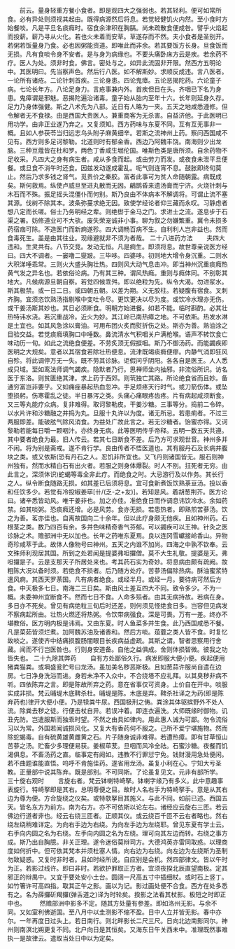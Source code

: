 <!-- { "loadSidebar": true } -->
　　前云。量身轻重方餐小食者。即是观四大之强弱也。若其轻利。便可如常所食。必有异处则须视其起由。既得病源然后将息。若觉轻健饥火内然。至小食时方始餐啖。凡是平旦名痰癊时。宿食余津积在胸膈。尚未疏散食便成咎。譬乎火焰起而投薪。薪乃寻从火化。若也火未着而安草。草遂存而不然。夫小食者是圣别开。若粥若饭量身乃食。必也因粥能资道。即唯此而非余。若其要饭方长身。旦食饭而无损。凡有食啖令身不安者。是与身为病缘也。不要头痛卧床方云是疾。若余药不疗。医人为处。须非时食。佛言。密处与之。如异此流固非开限。然西方五明论中。其医明曰。先当察声色。然后行八医。如不解斯妙。求顺反成违。言八医者。一论所有诸疮。二论针刺首疾。三论身患。四论鬼瘴。五论恶揭陀药。六论童子病。七论长年方。八论足身力。言疮事兼内外。首疾但目在头。齐咽已下名为身患。鬼瘴谓是邪魅。恶揭陀遍治诸毒。童子始从胎内至年十六。长年则延身久存。足力乃身体强健。斯之八术先为八部。近日有人略为一夹。五天之地咸悉遵修。但令解者无不食禄。由是西国大贵医人。兼重商客为无杀害。自益济他。于此医明已用功学。由非正业遂乃弃之。又复须知。西方药味与东夏不同。互有互无事非一概。且如人参茯苓当归远志乌头附子麻黄细辛。若斯之流神州上药。察问西国咸不见有。西方则多足诃黎勒。北道则时有郁金香。西边乃阿魏丰饶。南海则少出龙脑。三种豆蔻皆在杜和罗。两色丁香咸生堀伦国。唯斯色类是唐所须。自余药物不足收采。凡四大之身有病生者。咸从多食而起。或由劳力而发。或夜食未泄平旦便餐。或旦食不消午时还食。因兹发动遂成霍乱。呃气则连宵不息。鼓胀即终旬莫止。然后乃求多钱之肾气。觅贵价之秦胶。富者此事可为贫人命随朝露。病既成矣。斯何救焉。纵使卢威旦至进丸散而无因。鶣鹊昏来遗汤膏而宁济。火烧针刺与木石而不殊。振足摇头混僵仆而何别。斯乃良由不体病本不解调将。可谓止流不塞其源。伐树不除其本。波条弥蔓求绝无因。致使学经论者仰三藏而永叹。习静虑者想八定而长嗟。俗士乃务明经之辈。则绝辔于金马之门。求进士之流。遂息步于石渠之署。妨修道业可不大欤。废失荣宠诚非小事。聊为叙之勿嫌繁重。冀令未损多药宿痼可除。不造医门而新痾遂殄。四大调畅百病不生。自利利人岂非益也。然而食毒死生。盖是由其往业。现缘避就非不须为者哉。
二十八进药方法
　　夫四大违和。生灵共有。八节交竞。发动无恒。凡是痾生。即须将息。故世尊亲说医方经曰。四大不调者。一窭噜二燮跛。三毕哆。四婆哆。初则地大增令身沉重。二则水大积涕唾乖常。三则火大盛头胸壮热。四则风大动气息击冲。即当神州沉重痰癊热黄气发之异名也。若依俗论病。乃有其三种。谓风热癊。重则与癊体同。不别彰其地大。凡候病源旦朝自察。若觉四候乖舛。即以绝粒为先。纵令大渴。勿进浆水。斯其极禁。或一日二日。或四朝五朝。以差为期。义无胶柱。若疑腹有宿食。叉刺齐胸。宜须恣饮熟汤指剔喉中变吐令尽。更饮更决以尽为度。或饮冷水理亦无伤。或干姜汤斯其妙也。其日必须断食。明朝方始进餐。如若不能。临时斟酌。必其壮热特讳水浇。若沉重战冷。近火为妙。其江岭已南热瘴之地。不可依斯。热发水淋是土宜也。如其风急涂以膏油。可用布团火炙而熨折伤之处。斯亦为善。熟油涂之目验交益。若觉痰癊填胸口中唾数。鼻流清水气积咽关户满枪喉。语声不转饮食亡味动历一旬。如此之流绝食便差。不劳炙顶无假捩咽。斯乃不御汤药。而能蠲疾即医明之大规矣。意者以其宿食若除壮热便息。流津既竭痰癊便瘳。内静气消即狂风自殄。将此调停万无一失。既不劳其诊脉。讵假问乎阴阳。各各自是医王。人人悉成只域。至如鸾法师调气蠲疾。隐默者乃行。思禅师坐内抽邪。非流俗所识。访名医于东洛。则贫匮绝其津。求上药于西郊。则茕独亡其路。所论绝食省而且妙。备通穷富岂非要乎。又如痈痤暴起热血忽冲。手足烦疼天行时气。或刀箭伤体。或坠堕损躬。伤寒霍乱之徒。半日暴泻之类。头痛心痛眼疼齿疼。片有病起咸须断食。又三等丸能疗众病。复非难得。取诃黎勒皮。干姜沙糖。三事等分。捣前二令碎。以水片许和沙糖融之并捣为丸。旦服十丸许以为度。诸无所忌。若患痢者。不过三两服即差。能破胘气除风消食。为益处广故此言之。若无沙糖者。饴蜜亦得。又诃黎勒若能每日嚼一颗咽汁。亦终身无病。此等医明传乎帝释。五明一数五天共遵。其中要者绝食为最。旧人传云。若其七日断食不差。后乃方可求观世音。神州多并不闲。将为别是斋戒。遂不肯行学。良由传者不悟医道也。其有服丹石及长病并腹块之类。或又依斯(恐有丹石之人。忍饥非所宜也。又飞丹则诸国皆无。服石则神州独有。然而水精白石有出火者。若服之则身体爆裂。时人不别。抂死者无穷。由此言之。深须体识)蛇蝎等毒全非此疗。而绝食之时。大忌游行及以作务。其长行之人。纵令断食随路无损。如其差已后须将息。宜可食新煮饭饮熟菉豆汤。投以香和任饮多少。若觉有冷投椒姜荜[卄/(乏-之+友)]。若知是风。着胡葱荆芥。医方论曰。诸辛悉皆动风。唯干姜非也。加之亦佳。准绝食日而作调息讳饮冷水。余如药禁。如其啖粥。恐痰癊还增。必是风劳。食亦无损。若患热者。即熟煎苦蔘汤。饮之为善。茗亦佳也。自离故国向二十余年。但以此疗身颇无他疾。且如神州药。石根茎之类。数乃四百有余。多并色味精奇香气芬郁。可以蠲疾可以王神。针灸之医诊脉之术。赡部洲中无以加也。长年之药唯东夏焉。良以连冈雪巘接岭香山。异物奇珍咸萃于此。故体人像物号曰神州。五天之内谁不加尚。四海之中孰不钦奉。云文殊师利现居其国。所到之处若闻是提婆弗呾攞僧。莫不大生礼敬。提婆是天。弗呾攞是子。云是支那天子所居处来也。考其药石实为奇妙。将息病由颇有疏阙。故粗陈大况以备时须。若绝食不损者。后乃随方处疗。苦蔘汤偏除热病。酥油蜜浆特遣风痾。其西天罗荼国。凡有病者绝食。或经半月。或经一月。要待病可然后方食。中天极多七日。南海二三日矣。斯由风土差互四大不同。致令多少。不为一概。未委神州宜断食不。然而七日不食。人命多殒者。由其无病持故。若病在身。多日亦不死矣。曾见有病绝粒三旬后时还差。则何须见怪绝食日多。岂容但见病发不察病起所由。壮热火燃还将热粥。令饮带病强食。深是可畏。万有一差。终亦不堪教俗。医方明内极是讳焉。又由东夏。时人鱼菜多并生食。此乃西国咸悉不餐。凡是菜茹皆须烂煮。加阿魏苏油及诸香和。然后方啖。葅虀之类人皆不食。时复忆故啖之。遂使齐中结痛损腹肠闇眼目长疾病益虚疏。其斯之谓。智者思察用行舍藏。闻而不行岂医咎也。行则身安道备。自他之益俱成。舍则体损智微。彼我之功皆失也。
二十九除其弊药
　　自有方处鄙俗久行。病发即服大便小便。疾起便用猪粪猫粪。或堈盛瓮贮号曰龙汤。虽加美名秽恶斯极。且如葱蒜许服尚自遣在边房。七日净身洗浴而进。身若未净不入众中。不合绕塔不应礼拜。以其臭秽非病不听。四依陈弃之言。即是陈故所弃之药。意在省事仅可资身。上价自在开中。啖服实成非损。梵云晡堤木底鞞杀杜。晡堤是陈。木底是弃。鞞杀社译之为药(即是陈弃药也)律开大便小便。乃是犊粪牛尿。西国极刑之俦。粪涂其体驱摈野外不处人流。除粪去秽之徒。行便击杖自异。若误冲着。即连衣遍洗。大师既缘时御物。讥丑先防。岂遣服斯而独乖时望。不然之由具如律内。用此惠人诚为可鄙。勿令流俗习以为常。外国若闻诚损风化。又复大有香药何不服之。己所不爱宁堪施物。然而除蛇蝎毒。自有硫黄雄黄雌黄之石。片子随身诚非难得。若遭热瘴。即有甘草恒山苦蔘之汤。贮畜少多理便易获。姜椒荜茇。旦咽而风冷全祛。石蜜沙糖。夜餐而饥渴俱息。不畜汤药之直。临事定有阙如。违教不行罪愆宁免。钱财漫用急处便闲。若不曲题谁能直悟。呜呼不肯施佳药。遂省用龙汤。虽复小利在心。宁知大亏圣教。正量部中说其陈弃。既是部别。不可同斯。了论虽复见文。元非有部所学。
三十旋右观时
　　言旋右者。梵云钵喇特崎拏。钵喇字缘乃有多义。此中意趣事表旋行。特崎拏即是其右。总明尊便之目。故时人名右手为特崎拏手。意是从其右边为尊为便。方合旋绕之仪矣。或特欹拏目其施义。与此不同。如前已述。西国五天。皆名东方为前方。南为右方。亦不可依斯以论左右。诸经应云旋右三匝。若云佛边行道者非也。经云右绕三匝者。正顺其仪。或云绕百千匝不云右者略也。然右绕左绕稍难详定。为向右手边为右绕。为向左手边为左绕耶。曾见东夏有学士云。右手向内圆之名为右绕。左手向内圆之名为左绕。理可向其左边而转。右绕之事方成。斯乃出自胸臆。非关正理。遂令迷俗莫辩司方。大德鸿英亦雷同取惑。以理商度如何折中。但可依其梵本并须杜塞人情。向右边为右绕。向左边为左绕斯为圣制勿致疑惑。又复时非时者。且如时经所说。自应别是会机。然四部律文。皆以午时为正。若影过线许。即曰非时。若欲护罪取正方者。宜须夜揆北辰直望南极。定其邪正的辩禺中。又宜于要处安小土台。圆阔一尺高五寸中插细杖。或时石上竖丁。如竹箸许可高四指。取其正午之影。画以为记。影过画处便不合食。西方在处多悉有之。名为薛攞斫羯攞(弹舌道之)译为时轮矣。揆影之法看其杖影。极短之时即正中也。
　　然赡部洲中影多不定。随其方处量有参差。即如洛州无影。与余不同。又如室利佛逝国。至八月中以圭测影不缩不盈。日中人立并皆无影。春中亦尔。一年再度日过头上。若日南行。则北畔影长二尺三尺。日向北边南影同尔。神州则南溟北朔更复不同。北户向日是其恒矣。又海东日午关西未中。准理既然事难执一是故律云。遣取当处日中以为定矣。
